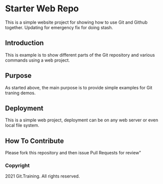 # Starter Web Repo

This is a simple website project for showing how to use Git and Github together.
Updating for emergency fix for doing stash.

## Introduction

This is example is to show different parts of the Git repository and various commands using a web project.

## Purpose

As started above, the main purpose is to provide simple examples for Git traning demos.

## Deployment

This is a simple web project, deployment can be on any web server or even local file system.

## How To Contribute

Please fork this repository and then issue Pull Requests for review"

### Copyright

2021 Git.Training. All rights reserved.